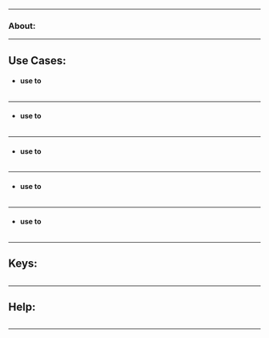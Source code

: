 ***
### About:


***
## Use Cases:

- #### use to 
```sh

```

---
 - #### use to 
```sh

```

---
 - #### use to 
```sh

```

---
 - #### use to 
```sh

```

---
 - #### use to 
```sh

```

***
## Keys:
```sh

```

***
## Help:
```sh

```

***
